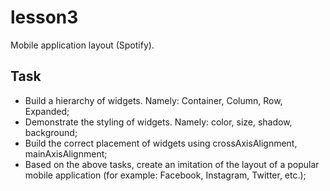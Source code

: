 # lesson3

Mobile application layout (Spotify).

## Task

- Build a hierarchy of widgets. Namely: Container, Column, Row, Expanded;
- Demonstrate the styling of widgets. Namely: color, size, shadow, background;
- Build the correct placement of widgets using crossAxisAlignment, mainAxisAlignment;
- Based on the above tasks, create an imitation of the layout of a popular mobile application (for example: Facebook, Instagram, Twitter, etc.);
